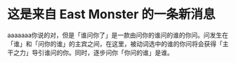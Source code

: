 # 这是来自 East Monster 的一条新消息
aaaaaaa你说的对，但是「谁问你了」是一款由问你的谁问的谁的你问。问发生在「谁」和「问你的谁」的主宾之间，在这里，被动词选中的谁的你问将会获得「主干之力」导引谁问的你。同时，逐步问你「你问的谁」是谁。

